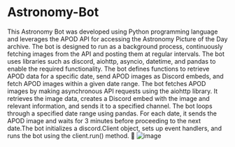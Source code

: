 # Astronomy-Bot
This Astronomy Bot was developed using Python programming language and leverages the APOD API for accessing the Astronomy Picture of the Day archive. The bot is designed to run as a background process, continuously fetching images from the API and posting them at regular intervals.
The bot uses libraries such as discord, aiohttp, asyncio, datetime, and pandas to enable the required functionality.
The bot defines functions to retrieve APOD data for a specific date, send APOD images as Discord embeds, and fetch APOD images within a given date range.
The bot fetches APOD images by making asynchronous API requests using the aiohttp library. It retrieves the image data, creates a Discord embed with the image and relevant information, and sends it to a specified channel.
The bot loops through a specified date range using pandas. For each date, it sends the APOD image and waits for 3 minutes before proceeding to the next date.The bot initializes a discord.Client object, sets up event handlers, and runs the bot using the client.run() method.

![image](https://github.com/yedgesonam/Astronomy-Bot/assets/127570849/f6a24219-5e49-4a0a-a207-3e4826f368ce)

